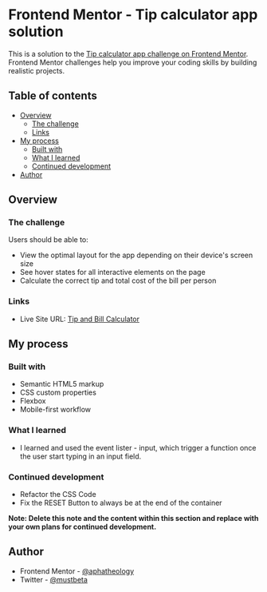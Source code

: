 # Frontend Mentor - Tip calculator app solution

This is a solution to the [Tip calculator app challenge on Frontend Mentor](https://www.frontendmentor.io/challenges/tip-calculator-app-ugJNGbJUX). Frontend Mentor challenges help you improve your coding skills by building realistic projects.

## Table of contents

- [Overview](#overview)
  - [The challenge](#the-challenge)
  - [Links](#links)
- [My process](#my-process)
  - [Built with](#built-with)
  - [What I learned](#what-i-learned)
  - [Continued development](#continued-development)
- [Author](#author)

## Overview

### The challenge

Users should be able to:

- View the optimal layout for the app depending on their device's screen size
- See hover states for all interactive elements on the page
- Calculate the correct tip and total cost of the bill per person

### Links

- Live Site URL: [Tip and Bill Calculator](https://aphatheology.github.io/Tip_And_Bill_Calculator/)

## My process

### Built with

- Semantic HTML5 markup
- CSS custom properties
- Flexbox
- Mobile-first workflow

### What I learned

- I learned and used the event lister - input, which trigger a function once the user start typing in an input field.

### Continued development

- Refactor the CSS Code
- Fix the RESET Button to always be at the end of the container

**Note: Delete this note and the content within this section and replace with your own plans for continued development.**

## Author

- Frontend Mentor - [@aphatheology](https://www.frontendmentor.io/profile/aphatheology)
- Twitter - [@mustbeta](https://www.twitter.com/mustbeta)